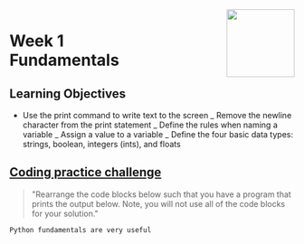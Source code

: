 <a href="../">
  <img src="/img/Java_Basics_Selection_and_Iteration_logo.avif" width="120" align="right">
</a>

# Week 1 <br> Fundamentals

## Learning Objectives
- Use the print command to write text to the screen
_ Remove the newline character from the print statement
_ Define the rules when naming a variable
_ Assign a value to a variable
_ Define the four basic data types: strings, boolean, integers (ints), and floats

## [Coding practice challenge](./lab_challenge.py)

>"Rearrange the code blocks below such that you have a program that prints the output below. Note, you will not use all of the code blocks for your solution."


```
Python fundamentals are very useful
```
